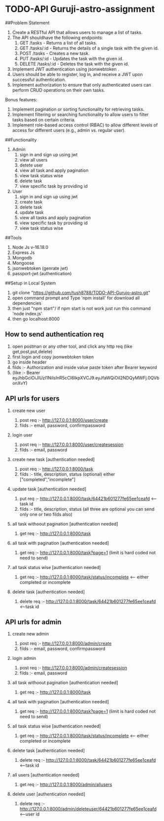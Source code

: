 # TODO-API Guruji-astro-assignment
 
##Problem Statement 
1. Create a RESTful API that allows users to manage a list of tasks.
2. The API shouldhave the following endpoints:
    1. GET /tasks - Returns a list of all tasks.
    2. GET /tasks/:id - Returns the details of a single task with the given id.
    3. POST /tasks - Creates a new task.
    4. PUT /tasks/:id - Updates the task with the given id.
    5. DELETE /tasks/:id - Deletes the task with the given id.
3. Implement JWT authentication using jsonwebtoken .
4. Users should be able to register, log in, and receive a JWT upon successful authentication.
5. Implement authorization to ensure that only authenticated users can perform CRUD operations on their own tasks.

Bonus features:
1. Implement pagination or sorting functionality for retrieving tasks.
2. Implement filtering or searching functionality to allow users to filter tasks based on certain criteria.
3. Implement role-based access control (RBAC) to allow different levels of access for different users (e.g., admin vs. regular user).


##Functionality 
1. Admin   
    1. sign in and sign up using jwt
    2. view all users
    3. detete user
    4. view all task and apply pagination
    5. view task status wise 
    6. delete task
    7. view specific task by providing id
2. User 
    1. sign in and sign up using jwt
    2. create task
    3. delete task
    4. update task
    5. view all tasks and apply pagination
    6. view specific task by providing id
    7. view task status wise 


##Tools
1. Node Js v-16.18.0
2. Express Js
3. Mongodb 
4. Mongoose
5. jsonwebtoken (genrate jwt)
6. passport-jwt (authentication)


##Setup in Local System

1. git clone "https://github.com/tush8788/TODO-API-Gurujo-astro.git"
2. open command prompt and Type 'npm install' for download all dependencies
3. then just "npm start"/ if npm start is not work just run this command 'node index.js'
4. then go localhost:8000


## How to send authentication req
1. open postman or any other tool, and click any http req (like get,post,put,delete)
2. first login and copy jsonwebtoken token
3. go inside header 
4. filds :- Authorization and inside value paste token after Bearer keyword 
5. (like :- Bearer eyJhbGciOiJIUzI1NiIsInR5cCI6IkpXVCJ9.eyJfaWQiOiI2NDQyMWFj.0QVbonXvY) 


## API urls for users 
1. create new user
    1. post req :- http://127.0.0.1:8000/user/create
    2. filds :- email, password, confirmpassword

2. login user
    1. post req :- http://127.0.0.1:8000/user/createsession
    2. filds :- email, password

3. create new task [authentication needed]
    1. post req :- http://127.0.0.1:8000/task
    2. filds :- title, description, status (optional) either ["completed","incomplete"]

4. update task [authentication needed]
    1. put req :- http://127.0.0.1:8000/task/64421b601277fe65ee1ceafd  <--task id
    2. filds :- title, description, status (all three are optional you can send only one or two filds also)

5. all task withoout pagination [authentication needed]
    1. get req :- http://127.0.0.1:8000/task

6. all task with pagination [authentication needed]
    1. get req :- http://127.0.0.1:8000/task?page=1 (limit is hard coded not need to send)

7. all task status wise [authentication needed]
    1. get req :- http://127.0.0.1:8000/task/status/incomplete  <-- either completed or incomplete

8. delete task [authentication needed]
    1. delete req :- http://127.0.0.1:8000/task/64421b601277fe65ee1ceafd  <--task id


## API urls for admin
1. create new admin
    1. post req :- http://127.0.0.1:8000/admin/create
    2. filds :- email, password, confirmpassword

2. login admin
    1. post req :- http://127.0.0.1:8000/admin/createsession
    2. filds :- email, password

3. all task withoout pagination [authentication needed]
    1. get req :- http://127.0.0.1:8000/task

4. all task with pagination [authentication needed]
    1. get req :- http://127.0.0.1:8000/task?page=1 (limit is hard coded not need to send)

5. all task status wise [authentication needed]
    1. get req :- http://127.0.0.1:8000/task/status/incomplete  <-- either completed or incomplete

6. delete task [authentication needed]
    1. delete req :- http://127.0.0.1:8000/task/64421b601277fe65ee1ceafd  <--task id

7. all users [authentication needed]
    1. get req :- http://127.0.0.1:8000/admin/allusers

8. delete user [authentication needed]
    1. delete req :- http://127.0.0.1:8000/admin/deleteuser/64421b601277fe65ee1ceafd <--user id
